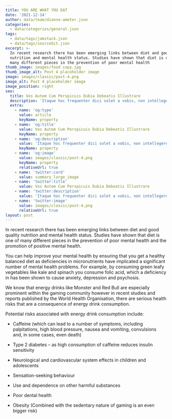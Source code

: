 ```yaml
---
title: YOU ARE WHAT YOU EAT
date: '2021-12-14'
author: data/team/dianne-ameter.json
categories:
  - data/categories/general.json
tags:
  - data/tags/jamstack.json
  - data/tags/sourcebit.json
excerpt: >-
  In recent research there has been emerging links between diet and good quality
  nutrition and mental health status. Studies have shown that diet is one of
  many different pieces in the prevention of poor mental health
thumb_image: images/food copy.jpg
thumb_image_alt: Post 4 placeholder image
image: images/classic/post-4.png
image_alt: Post 4 placeholder image
image_position: right
seo:
  title: Vos Autem Cum Perspicuis Dubia Debeatis Illustrare
  description: 'Itaque hoc frequenter dici solet a vobis, non intellegere nos'
  extra:
    - name: 'og:type'
      value: article
      keyName: property
    - name: 'og:title'
      value: Vos Autem Cum Perspicuis Dubia Debeatis Illustrare
      keyName: property
    - name: 'og:description'
      value: 'Itaque hoc frequenter dici solet a vobis, non intellegere nos'
      keyName: property
    - name: 'og:image'
      value: images/classic/post-4.png
      keyName: property
      relativeUrl: true
    - name: 'twitter:card'
      value: summary_large_image
    - name: 'twitter:title'
      value: Vos Autem Cum Perspicuis Dubia Debeatis Illustrare
    - name: 'twitter:description'
      value: 'Itaque hoc frequenter dici solet a vobis, non intellegere nos'
    - name: 'twitter:image'
      value: images/classic/post-4.png
      relativeUrl: true
layout: post
---
```

In recent research there has been emerging links between diet and good quality nutrition and mental health status. Studies have shown that diet is one of many different pieces in the prevention of poor mental health and the promotion of positive mental health. 

You can help improve your mental health by ensuring that you get a healthy balanced diet as deficiencies in micronutrients have implicated a significant number of mental health problems. For example, by consuming green leafy vegetables like kale and spinach you consume folic acid, which a deficiency in has been shown to cause anxiety, depression and psychosis.

We know that energy drinks like Monster and Red Bull are especially prominent within the gaming community however in recent studies and reports published by the World Health Organisation, there are serious health risks that are a consequence of energy drink consumption. 

Potential risks associated with energy drink consumption include:

*   Caffeine (which can lead to a number of symptoms, including palpitations, high blood pressure, nausea and vomiting, convulsions and, in some cases, even death)

*   Type 2 diabetes – as high consumption of caffeine reduces insulin sensitivity

*   Neurological and cardiovascular system effects in children and adolescents

*   Sensation-seeking behaviour

*   Use and dependence on other harmful substances

*   Poor dental health

*   Obesity (Combined with the sedentary nature of gaming is an even bigger risk)
